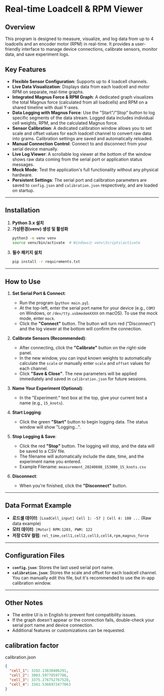 # Real-time Loadcell & RPM Viewer

## Overview
This program is designed to measure, visualize, and log data from up to 4 loadcells and an encoder motor (RPM) in real-time. It provides a user-friendly interface to manage device connections, calibrate sensors, monitor data, and save experiment logs.

## Key Features
- **Flexible Sensor Configuration**: Supports up to 4 loadcell channels.
- **Live Data Visualization**: Displays data from each loadcell and motor RPM on separate, real-time graphs.
- **Integrated Magnus Force & RPM Graph**: A dedicated graph visualizes the total Magnus force (calculated from all loadcells) and RPM on a shared timeline with dual Y-axes.
- **Data Logging with Magnus Force**: Use the "Start"/"Stop" button to log specific segments of the data stream. Logged data includes individual cell weights, RPM, and the calculated Magnus force.
- **Sensor Calibration**: A dedicated calibration window allows you to set scale and offset values for each loadcell channel to convert raw data into grams. Calibration settings are saved and automatically reloaded.
- **Manual Connection Control**: Connect to and disconnect from your serial device manually.
- **Live Log Viewer**: A scrollable log viewer at the bottom of the window shows raw data coming from the serial port or application status messages.
- **Mock Mode**: Test the application's full functionality without any physical hardware.
- **Persistent Settings**: The serial port and calibration parameters are saved to `config.json` and `calibration.json` respectively, and are loaded on startup.

---

## Installation

1. **Python 3.x 설치**
2. **가상환경(venv) 생성 및 활성화**
   ```bash
   python3 -m venv venv
   source venv/bin/activate  # Windows는 venv\Scripts\activate
   ```
3. **필수 패키지 설치**
   ```bash
   pip install -r requirements.txt
   ```

---

## How to Use

1.  **Set Serial Port & Connect**:
    -   Run the program (`python main.py`).
    -   At the top-left, enter the serial port name for your device (e.g., `COM3` on Windows, or `/dev/tty.usbmodemXXXX` on macOS). To use the mock mode, enter `mock`.
    -   Click the **"Connect"** button. The button will turn red ("Disconnect") and the log viewer at the bottom will confirm the connection.

2.  **Calibrate Sensors (Recommended)**:
    - After connecting, click the **"Calibrate"** button on the right-side panel.
    - In the new window, you can input known weights to automatically calculate the `scale` or manually enter `scale` and `offset` values for each channel.
    - Click **"Save & Close"**. The new parameters will be applied immediately and saved in `calibration.json` for future sessions.

3.  **Name Your Experiment (Optional)**:
    -   In the "Experiment:" text box at the top, give your current test a name (e.g., `15_knots`).

4.  **Start Logging**:
    -   Click the green **"Start"** button to begin logging data. The status window will show "Logging...".

5.  **Stop Logging & Save**:
    -   Click the red **"Stop"** button. The logging will stop, and the data will be saved to a CSV file.
    -   The filename will automatically include the date, time, and the experiment name you entered.
    -   Example Filename: `measurement_20240608_153000_15_knots.csv`

6.  **Disconnect**:
    -   When you're finished, click the **"Disconnect"** button.

---

## Data Format Example

- **로드셀 데이터**: `[LoadCell_input] Cell 1: -57 | Cell 4: 100 ...` (Raw data example)
- **모터 데이터**: `[Motor] RPM:1203, PWM: 122`
- **저장 CSV 컬럼**: `rel_time,cell1,cell2,cell3,cell4,rpm,magnus_force`

---

## Configuration Files

- **`config.json`**: Stores the last used serial port name.
- **`calibration.json`**: Stores the scale and offset for each loadcell channel. You can manually edit this file, but it's recommended to use the in-app calibration window.

---

## Other Notes
- The entire UI is in English to prevent font compatibility issues.
- If the graph doesn't appear or the connection fails, double-check your serial port name and device connection.
- Additional features or customizations can be requested. 

## calibration factor

calibration.json
```json
{
  "cell_1": 3192.13630406291,
  "cell_2": 3003.59778597786,
  "cell_3": 3375.276752767528,
  "cell_4": 3341.5366972477063
}
```

